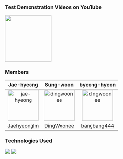 ### Test Demonstration Videos on YouTube
<a href=" https://youtu.be/TigzcfoqlVU" target="_blank">
  <img src="https://img.shields.io/badge/YouTube-Test1-FF0000?logo=youtube&logoColor=white" style="width: 150px;"/>
</a>

### Members
|Jae-hyeong|Sung-woon|byeong-hyeon|
|:-:|:-:|:-:|
|<img src="https://github.com/user-attachments/assets/ef510219-2286-4048-9810-505ca2b5d5e6" alt="jae-hyeong" width="100" height="100">|<img src="https://github.com/user-attachments/assets/b9478ab7-b1b6-4313-bbc8-38e195364dde" alt="dingwoonee" width="100" height="100">|<img src="https://github.com/user-attachments/assets/d75b48a4-c3bb-4280-be3c-e0fbf4ea8464" alt="dingwoonee" width="100" height="100">|
|[JaehyeongIm](https://github.com/JaehyeongIm)|[DingWoonee](https://github.com/DingWoonee)|[bangbang444](https://github.com/bangbang444)|

### Technologies Used
<img src="https://img.shields.io/badge/C-00599C?style=flat-square&logo=C%2B%2B&logoColor=white"/> <img src="https://img.shields.io/badge/Ubuntu-E95420?style=flat-square&logo=Ubuntu&logoColor=white"/>
